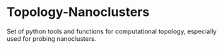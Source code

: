 # Topology-Nanoclusters
Set of python tools and functions for computational topology, especially used for probing nanoclusters.
